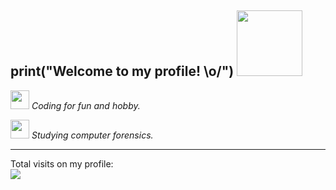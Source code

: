 ## print("Welcome to my profile! \o/") <img src="http://pa1.narvii.com/6575/6711fa8400ea0a236e32d7a13513fa27a9b874f9_00.gif" width="105px">

<p></a><img src="https://media.giphy.com/media/WUlplcMpOCEmTGBtBW/giphy.gif" width="30"><em> Coding for fun and hobby.</em></p>
<p></a><img src="https://media.discordapp.net/attachments/831248632837308470/835723573301477406/bmo.gif" width="30vw"/> <em> Studying computer forensics. </em></p>
<hr>
Total visits on my profile: <br>
<img src="https://profile-counter.glitch.me/kg1102/count.svg">
